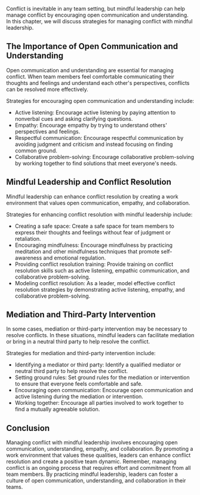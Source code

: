 
Conflict is inevitable in any team setting, but mindful leadership can help manage conflict by encouraging open communication and understanding. In this chapter, we will discuss strategies for managing conflict with mindful leadership.

The Importance of Open Communication and Understanding
------------------------------------------------------

Open communication and understanding are essential for managing conflict. When team members feel comfortable communicating their thoughts and feelings and understand each other's perspectives, conflicts can be resolved more effectively.

Strategies for encouraging open communication and understanding include:

* Active listening: Encourage active listening by paying attention to nonverbal cues and asking clarifying questions.
* Empathy: Encourage empathy by trying to understand others' perspectives and feelings.
* Respectful communication: Encourage respectful communication by avoiding judgment and criticism and instead focusing on finding common ground.
* Collaborative problem-solving: Encourage collaborative problem-solving by working together to find solutions that meet everyone's needs.

Mindful Leadership and Conflict Resolution
------------------------------------------

Mindful leadership can enhance conflict resolution by creating a work environment that values open communication, empathy, and collaboration.

Strategies for enhancing conflict resolution with mindful leadership include:

* Creating a safe space: Create a safe space for team members to express their thoughts and feelings without fear of judgment or retaliation.
* Encouraging mindfulness: Encourage mindfulness by practicing meditation and other mindfulness techniques that promote self-awareness and emotional regulation.
* Providing conflict resolution training: Provide training on conflict resolution skills such as active listening, empathic communication, and collaborative problem-solving.
* Modeling conflict resolution: As a leader, model effective conflict resolution strategies by demonstrating active listening, empathy, and collaborative problem-solving.

Mediation and Third-Party Intervention
--------------------------------------

In some cases, mediation or third-party intervention may be necessary to resolve conflicts. In these situations, mindful leaders can facilitate mediation or bring in a neutral third party to help resolve the conflict.

Strategies for mediation and third-party intervention include:

* Identifying a mediator or third party: Identify a qualified mediator or neutral third party to help resolve the conflict.
* Setting ground rules: Set ground rules for the mediation or intervention to ensure that everyone feels comfortable and safe.
* Encouraging open communication: Encourage open communication and active listening during the mediation or intervention.
* Working together: Encourage all parties involved to work together to find a mutually agreeable solution.

Conclusion
----------

Managing conflict with mindful leadership involves encouraging open communication, understanding, empathy, and collaboration. By promoting a work environment that values these qualities, leaders can enhance conflict resolution and create a positive team dynamic. Remember, managing conflict is an ongoing process that requires effort and commitment from all team members. By practicing mindful leadership, leaders can foster a culture of open communication, understanding, and collaboration in their teams.
